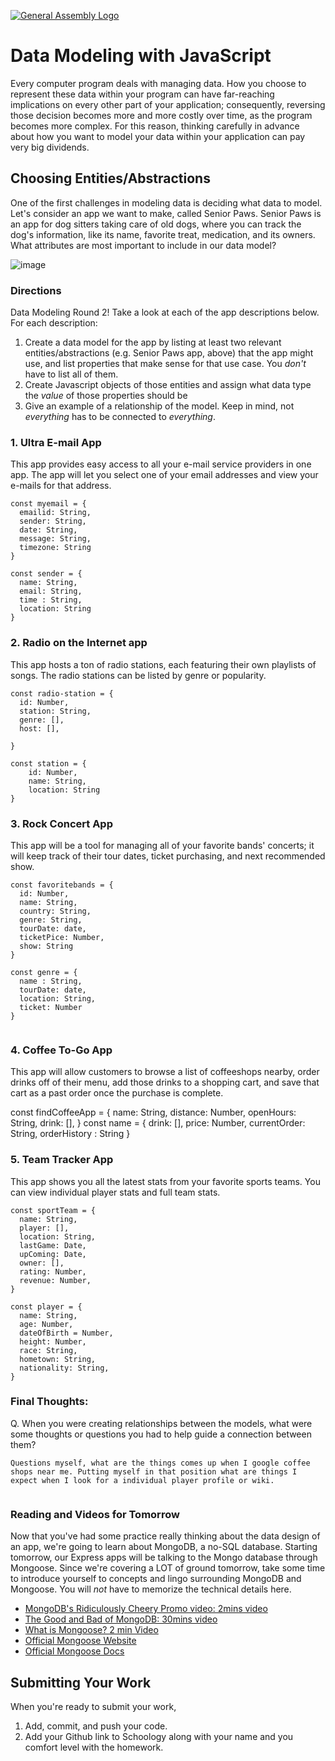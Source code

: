 [![General Assembly Logo](https://camo.githubusercontent.com/1a91b05b8f4d44b5bbfb83abac2b0996d8e26c92/687474703a2f2f692e696d6775722e636f6d2f6b6538555354712e706e67)](https://generalassemb.ly/education/web-development-immersive)

# Data Modeling with JavaScript

Every computer program deals with managing data. How you choose to represent
these data within your program can have far-reaching implications on every other
part of your application; consequently, reversing those decision becomes more
and more costly over time, as the program becomes more complex. For this reason,
thinking carefully in advance about how you want to model your data within your
application can pay very big dividends.

## Choosing Entities/Abstractions

One of the first challenges in modeling data is deciding what data to model.
Let's consider an app we want to make, called Senior Paws. Senior Paws is an app for dog sitters taking care of old dogs, where you can track the dog's information, like its name, favorite treat, medication, and its owners. What attributes are most important to include in our data model?

![image](data_modeling.png)


### Directions

Data Modeling Round 2! Take a look at each of the app descriptions below. For each description:
  1. Create a data model for the app by listing at least two relevant
entities/abstractions (e.g. Senior Paws app, above) that the app might use, and list properties that make sense for that use case. You *don't* have to list all of them.
  1. Create Javascript objects of those entities and assign what data type the _value_ of those properties should be
  1. Give an example of a relationship of the model. Keep in mind, not _everything_ has to be connected to _everything_.

### 1. Ultra E-mail App

This app provides easy access to all your e-mail service providers in one app. The app will let you select one of your email addresses and view your e-mails for that address.

```
const myemail = {
  emailid: String,
  sender: String,
  date: String,
  message: String,
  timezone: String
}

const sender = {
  name: String,
  email: String,
  time : String,
  location: String
}
```

### 2. Radio on the Internet app

This app hosts a ton of radio stations, each featuring their own playlists of songs. The radio stations can be listed by genre or popularity.


```
const radio-station = {
  id: Number,
  station: String,
  genre: [], 
  host: [], 

}

const station = {
    id: Number,
    name: String,
    location: String
}

```

### 3. Rock Concert App

This app will be a tool for managing all of your favorite bands' concerts; it will keep track of their tour dates, ticket purchasing, and next recommended show.

```
const favoritebands = {
  id: Number,
  name: String,
  country: String,
  genre: String,
  tourDate: date,
  ticketPice: Number,
  show: String
}

const genre = {
  name : String,
  tourDate: date,
  location: String,
  ticket: Number
}


```

### 4. Coffee To-Go App

This app will allow customers to browse a list of coffeeshops nearby, order drinks off of their menu, add those drinks to a shopping cart, and save that cart as a past order once the purchase is complete.

const findCoffeeApp = {
  name: String, 
  distance: Number,
  openHours: String,
  drink: [],
}
const name = {
    drink: [],
    price: Number,
    currentOrder: String,
    orderHistory : String
}

### 5. Team Tracker App

This app shows you all the latest stats from your favorite sports teams. You can view individual player stats and full team stats.

```
const sportTeam = {
  name: String,
  player: [],
  location: String,
  lastGame: Date,
  upComing: Date,
  owner: [],
  rating: Number,
  revenue: Number,
}

const player = {
  name: String,
  age: Number,
  dateOfBirth = Number,
  height: Number,
  race: String,
  hometown: String,
  nationality: String,
}
```


### Final Thoughts:

Q. When you were creating relationships between the models, what were some thoughts or questions you had to help guide a connection between them?

```
Questions myself, what are the things comes up when I google coffee shops near me. Putting myself in that position what are things I expect when I look for a individual player profile or wiki. 


```

### Reading and Videos for Tomorrow
Now that you've had some practice really thinking about the data design of an app, we're going to learn about MongoDB, a no-SQL database. Starting tomorrow, our Express apps will be talking to the Mongo database through Mongoose. Since we're covering a LOT of ground tomorrow, take some time to introduce yourself to concepts and lingo surrounding MongoDB and Mongoose. You will _not_ have to memorize the technical details here.

- [MongoDB's Ridiculously Cheery Promo video: 2mins video](https://www.youtube.com/watch?v=CvIr-2lMLsk)
- [The Good and Bad of MongoDB: 30mins video](https://www.youtube.com/watch?v=hWxnRi_WXtg)
- [What is Mongoose? 2 min Video](https://www.youtube.com/watch?v=swWRUvluSkE)
- [Official Mongoose Website](http://mongoosejs.com/index.html)
- [Official Mongoose Docs](http://mongoosejs.com/docs/index.html)

## Submitting Your Work

  When you're ready to submit your work,

  1. Add, commit, and push your code.
  2. Add your Github link to Schoology along with your name and you comfort level with the homework.
